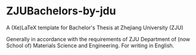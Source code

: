 # ZJUBachelors-by-jdu
A (Xe)LaTeX template for Bachelor's Thesis at Zhejiang University (ZJU)

Generally in accordance with the requirements of ZJU Department of (now School of) Materials Science and Engineering.
For writing in English.
